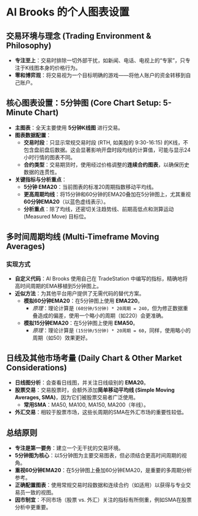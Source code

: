 # Al Brooks 的个人图表设置

## 交易环境与理念 (Trading Environment & Philosophy)

-   **专注至上**：交易时排除一切外部干扰，如新闻、电话、电视上的“专家”，只专注于K线图本身的价格行为。
-   **零和博弈观**：将交易视为一个目标明确的游戏——将他人账户的资金转移到自己账户。

## 核心图表设置：5分钟图 (Core Chart Setup: 5-Minute Chart)

-   **主图表**：全天主要使用 **5分钟K线图** 进行交易。
-   **图表数据配置**：
    -   **交易时段**：只显示常规交易时段 (RTH, 如美股的 9:30-16:15) 的K线，不包含盘前盘后数据。这会显著影响开盘时段均线的计算值，可能与显示24小时行情的图表不同。
    -   **合约类型**：交易期货时，使用经过价格调整的**连续合约图表**，以确保历史数据的连贯性。
-   **关键指标与分析重点**：
    -   **5分钟 EMA20**：当前图表的标准20周期指数移动平均线。
    -   **更高周期均线**：将15分钟和60分钟的EMA20叠加在5分钟图上，尤其重视 **60分钟EMA20**（以蓝色虚线表示）。
    -   **分析重点**：除了均线，还密切关注趋势线、前期高低点和测算运动 (Measured Move) 目标位。

## 多时间周期均线 (Multi-Timeframe Moving Averages)

### 实现方式
-   **自定义代码**：Al Brooks 使用自己在 TradeStation 中编写的指标，精确地将高时间周期的EMA移植到5分钟图上。
-   **近似方法**：为其他平台用户提供了无需代码的替代方案。
    -   **模拟60分钟EMA20**：在5分钟图上使用 **EMA220**。
        -   *原理*：理论计算是 `(60分钟/5分钟) * 20周期 = 240`，但为修正数据重叠造成的偏差，使用一个略小的周期（如220）会更准确。
    -   **模拟15分钟EMA20**：在5分钟图上使用 **EMA50**。
        -   *原理*：理论计算是 `(15分钟/5分钟) * 20周期 = 60`，同样，使用略小的周期（如50）效果更好。

## 日线及其他市场考量 (Daily Chart & Other Market Considerations)

-   **日线图分析**：会查看日线图，并关注日线级别的 **EMA20**。
-   **股票交易**：交易股票时，会额外添加**简单移动平均线 (Simple Moving Averages, SMA)**，因为它们被股票交易者广泛使用。
    -   **常用SMA**：MA50, MA100, MA150, MA200（年线）。
-   **外汇交易**：相较于股票市场，这些长周期的SMA在外汇市场的重要性较低。

## 总结原则
-   **专注是第一要务**：建立一个无干扰的交易环境。
-   **5分钟图为核心**：以5分钟图为主要交易图表，但必须结合更高时间周期的视角。
-   **重视60分钟EMA20**：在5分钟图上叠加60分钟EMA20，是重要的多周期分析参考。
-   **正确配置图表**：使用常规交易时段数据和连续合约（如适用）以获得与专业交易员一致的视图。
-   **因市制宜**：不同市场（股票 vs. 外汇）关注的指标有所侧重，例如SMA在股票分析中更重要。